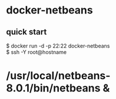 # docker-netbeans
## quick start
$ docker run -d -p 22:22 docker-netbeans  
$ ssh -Y root@hostname  
# /usr/local/netbeans-8.0.1/bin/netbeans &

